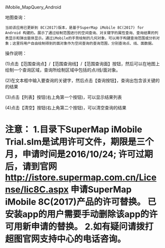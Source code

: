 iMobile_MapQuery_Android

地图查询：
	
	当前该应用已更新到 8C(2017)版本，是基于SuperMap iMobile 8C(2017) for Android 构建的。展示了通过绘制范围进行的空间查询、对关键字的属性查询、查询结果的列表显示和弹出窗体显示。通过iMobile的手势绘制的几何对象，可以用于构建查询范围或分析对象；这里将用户自由绘制得到的面对象作为空间查询的查询范围，分别查询点、线、面数据。

操作说明：

  (1)点击【范围查询点】/【范围查询线】/【范围查询面】按钮，然后可以在地图上绘制一个查询区域，查询所绘制区域中包括的点/线/面对象。
  
  (2)在文本框中输入要查询的关键字，然后点击【查询按钮】，查询出包含该关键的的结果

  (3)点击【列表】按钮(右上角第一个按钮)，可以显示结果列表

  (4)点击【清空】按钮(右上角第二个按钮)，可以清空查询的结果

  注意： 1.目录下SuperMap iMobile Trial.slm是试用许可文件，期限是三个月，申请时间是2016/10/24; 许可过期后，请到官网 http://istore.supermap.com.cn/License/lic8C.aspx 申请SuperMap iMobile 8C(2017)产品的许可替换。 已安装app的用户需要手动删除该app的许可用新申请的替换。 2.如有疑问请拨打超图官网支持中心的电话咨询。
================